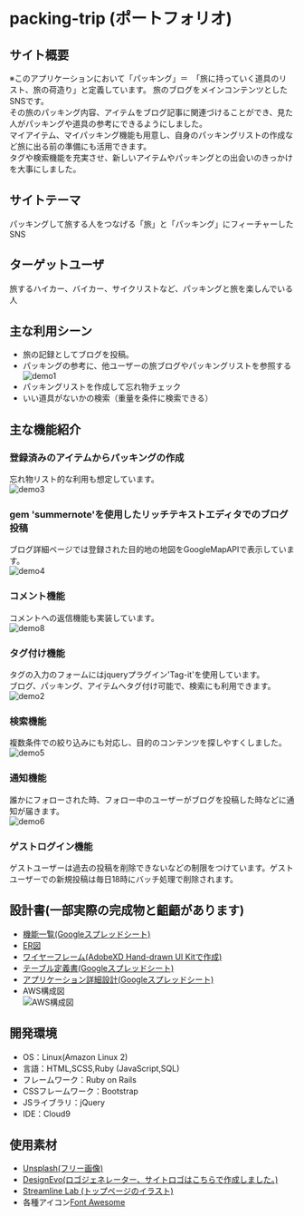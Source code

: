# packing-trip (ポートフォリオ)

## サイト概要
※このアプリケーションにおいて「パッキング」＝　「旅に持っていく道具のリスト、旅の荷造り」と定義しています。
旅のブログをメインコンテンツとしたSNSです。<br>
その旅のパッキング内容、アイテムをブログ記事に関連づけることができ、見た人がパッキングや道具の参考にできるようにしました。<br>
マイアイテム、マイパッキング機能も用意し、自身のパッキングリストの作成など旅に出る前の準備にも活用できます。<br>
タグや検索機能を充実させ、新しいアイテムやパッキングとの出会いのきっかけを大事にしました。<br>

## サイトテーマ
パッキングして旅する人をつなげる「旅」と「パッキング」にフィーチャーしたSNS

## ターゲットユーザ
旅するハイカー、バイカー、サイクリストなど、パッキングと旅を楽しんでいる人

## 主な利用シーン
- 旅の記録としてブログを投稿。
- パッキングの参考に、他ユーザーの旅ブログやパッキングリストを参照する
![demo1](https://user-images.githubusercontent.com/73775819/112965765-86e81780-9184-11eb-8b51-bcc1d48cd080.gif)
- パッキングリストを作成して忘れ物チェック
- いい道具がないかの検索（重量を条件に検索できる）

## 主な機能紹介
### 登録済みのアイテムからパッキングの作成
忘れ物リスト的な利用も想定しています。<br>
![demo3](https://user-images.githubusercontent.com/73775819/112970646-5eaee780-9189-11eb-881b-2196d42e5463.gif)


### gem 'summernote'を使用したリッチテキストエディタでのブログ投稿
ブログ詳細ページでは登録された目的地の地図をGoogleMapAPIで表示しています。<br>
![demo4](https://user-images.githubusercontent.com/73775819/112972034-c9145780-918a-11eb-9df5-a988f6da3579.gif)


### コメント機能
コメントへの返信機能も実装しています。<br>
![demo8](https://user-images.githubusercontent.com/73775819/112979928-2cef4e00-9194-11eb-8454-164122ad6c51.gif)


### タグ付け機能
タグの入力のフォームにはjqueryプラグイン'Tag-it'を使用しています。<br>
ブログ、パッキング、アイテムへタグ付け可能で、検索にも利用できます。<br>
![demo2](https://user-images.githubusercontent.com/73775819/112969453-370b4f80-9188-11eb-9e7e-6a849e940051.gif)


### 検索機能
複数条件での絞り込みにも対応し、目的のコンテンツを探しやすくしました。<br>
![demo5](https://user-images.githubusercontent.com/73775819/112973345-2eb51380-918c-11eb-87b1-754428f93de4.gif)


### 通知機能
誰かにフォローされた時、フォロー中のユーザーがブログを投稿した時などに通知が届きます。<br>
![demo6](https://user-images.githubusercontent.com/73775819/112974011-eb0ed980-918c-11eb-99f7-aeb7b62e0562.gif)


### ゲストログイン機能
ゲストユーザーは過去の投稿を削除できないなどの制限をつけています。ゲストユーザーでの新規投稿は毎日18時にバッチ処理で削除されます。<br>


## 設計書(一部実際の完成物と齟齬があります)
- [機能一覧(Googleスプレッドシート)](https://docs.google.com/spreadsheets/d/1IIK4spgb3w0cVXS6PsZMzgDguZubS90E3qQx6NWRPU8/edit?usp=sharing)
- [ER図](https://drive.google.com/file/d/1L19Md93zfzRwxPJd_s500LSxSADMmuAw/view?usp=sharing)
- [ワイヤーフレーム(AdobeXD Hand-drawn UI Kitで作成)](https://drive.google.com/file/d/1ys3QuRiSsUQQZTXUCBxegVz-rJt_5llU/view?usp=sharing)
- [テーブル定義書(Googleスプレッドシート)](https://drive.google.com/file/d/1srOg9YIWEgS71aPm1OSiRAb0jqZnQZSZ/view?usp=sharing)
- [アプリケーション詳細設計(Googleスプレッドシート)](https://drive.google.com/file/d/12wHQoi0iIzxY7oGDvix1olaH_2BU-7JA/view?usp=sharing)
- AWS構成図 <br>
![AWS構成図](https://user-images.githubusercontent.com/73775819/112968301-20b0c400-9187-11eb-9736-29ecd4154edd.jpg)

## 開発環境
- OS：Linux(Amazon Linux 2)
- 言語：HTML,SCSS,Ruby (JavaScript,SQL)
- フレームワーク：Ruby on Rails
- CSSフレームワーク：Bootstrap
- JSライブラリ：jQuery
- IDE：Cloud9

## 使用素材
- [Unsplash(フリー画像)](https://unsplash.com/)
- [DesignEvo(ロゴジェネレーター、サイトロゴはこちらで作成しました。)](https://www.designevo.com/jp/)
- [Streamline Lab (トップページのイラスト)](https://lab.streamlinehq.com/)
- 各種アイコン[Font Awesome](https://fontawesome.com/)